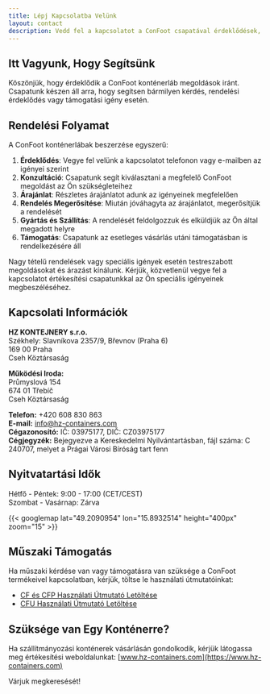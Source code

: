 ```yaml
---
title: Lépj Kapcsolatba Velünk
layout: contact
description: Vedd fel a kapcsolatot a ConFoot csapatával érdeklődések, megrendelések és támogatás ügyében.
---
```


## Itt Vagyunk, Hogy Segítsünk

Köszönjük, hogy érdeklődik a ConFoot konténerláb megoldások iránt. Csapatunk készen áll arra, hogy segítsen bármilyen kérdés, rendelési érdeklődés vagy támogatási igény esetén.

## Rendelési Folyamat

A ConFoot konténerlábak beszerzése egyszerű:

1. **Érdeklődés**: Vegye fel velünk a kapcsolatot telefonon vagy e-mailben az igényei szerint
2. **Konzultáció**: Csapatunk segít kiválasztani a megfelelő ConFoot megoldást az Ön szükségleteihez
3. **Árajánlat**: Részletes árajánlatot adunk az igényeinek megfelelően
4. **Rendelés Megerősítése**: Miután jóváhagyta az árajánlatot, megerősítjük a rendelését
5. **Gyártás és Szállítás**: A rendelését feldolgozzuk és elküldjük az Ön által megadott helyre
6. **Támogatás**: Csapatunk az esetleges vásárlás utáni támogatásban is rendelkezésére áll

Nagy tételű rendelések vagy speciális igények esetén testreszabott megoldásokat és árazást kínálunk. Kérjük, közvetlenül vegye fel a kapcsolatot értékesítési csapatunkkal az Ön speciális igényeinek megbeszéléséhez.

## Kapcsolati Információk

**HZ KONTEJNERY s.r.o.**  
Székhely: Slavníkova 2357/9, Břevnov (Praha 6)  
169 00 Praha  
Cseh Köztársaság

**Működési Iroda:**  
Průmyslová 154  
674 01 Třebíč  
Cseh Köztársaság

**Telefon:** +420 608 830 863  
**E-mail:** [info@hz-containers.com](mailto:info@hz-containers.com)  
**Cégazonosító:** IČ: 03975177, DIČ: CZ03975177  
**Cégjegyzék:** Bejegyezve a Kereskedelmi Nyilvántartásban, fájl száma: C 240707, melyet a Prágai Városi Bíróság tart fenn

## Nyitvatartási Idők

Hétfő - Péntek: 9:00 - 17:00 (CET/CEST)  
Szombat - Vasárnap: Zárva

{{< googlemap lat="49.2090954" lon="15.8932514" height="400px" zoom="15" >}}

## Műszaki Támogatás

Ha műszaki kérdése van vagy támogatásra van szüksége a ConFoot termékeivel kapcsolatban, kérjük, töltse le használati útmutatóinkat:
- [CF és CFP Használati Útmutató Letöltése](/wp-content/confoot_navod-k-pouziti_CZ.pdf)
- [CFU Használati Útmutató Letöltése](/wp-content/confoot_CFU_navod-k-pouziti_CZ.pdf)

## Szüksége van Egy Konténerre?

Ha szállítmányozási konténerek vásárlásán gondolkodik, kérjük látogassa meg értékesítési weboldalunkat:
[www.hz-containers.com](https://www.hz-containers.com)

Várjuk megkeresését!